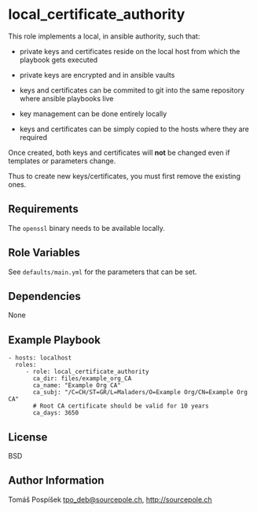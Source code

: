 local_certificate_authority
===========================

This role implements a local, in ansible authority, such
that:

* private keys and certificates reside on the local host
  from which the playbook gets executed

* private keys are encrypted and in ansible vaults

* keys and certificates can be commited to git into the
  same repository where ansible playbooks live

* key management can be done entirely locally

* keys and certificates can be simply copied to the
  hosts where they are required

Once created, both keys and certificates will **not**
be changed even if templates or parameters change.

Thus to create new keys/certificates, you must first remove the
existing ones.

Requirements
------------

The `openssl` binary needs to be available locally.

Role Variables
--------------

See `defaults/main.yml` for the parameters that can be set.

Dependencies
------------

None

Example Playbook
----------------

    - hosts: localhost
      roles:
         - role: local_certificate_authority
           ca_dir: files/example_org_CA
           ca_name: "Example Org CA"
           ca_subj: "/C=CH/ST=GR/L=Maladers/O=Example Org/CN=Example Org CA"
           # Root CA certificate should be valid for 10 years
           ca_days: 3650

License
-------

BSD

Author Information
------------------

Tomáš Pospíšek <tpo_deb@sourcepole.ch>, http://sourcepole.ch
